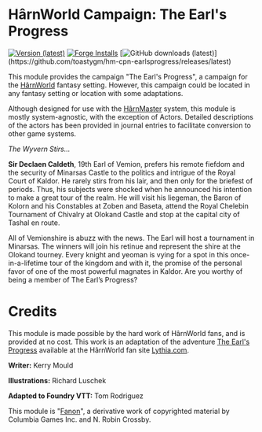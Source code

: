 # HârnWorld Campaign: The Earl's Progress
[![Version (latest)](https://img.shields.io/github/v/release/toastygm/hm-cpn-earlsprogress)](https://github.com/toastygm/hm-cpn-earlsprogress/releases/latest)
[![Forge Installs](https://img.shields.io/badge/dynamic/json?label=Forge%20Installs&query=package.installs&suffix=%25&url=https%3A%2F%2Fforge-vtt.com%2Fapi%2Fbazaar%2Fpackage%2Fhm-cpn-earlsprogress&colorB=4aa94a)](https://forge-vtt.com/bazaar#package=hm-cpn-earlsprogress)
[![GitHub downloads (latest)](https://img.shields.io/badge/dynamic/json?label=Downloads@latest&query=assets[?(@.name.includes('zip'))].download_count&url=https://api.github.com/repos/toastygm/hm-cpn-earlsprogress/releases/latest&color=green)](https://github.com/toastygm/hm-cpn-earlsprogress/releases/latest)

This module provides the campaign "The Earl's Progress", a campaign for the
[HârnWorld](https://columbiagames.com/harnworld/) fantasy setting. However, this
campaign could be located in any fantasy setting or location with some adaptations.

Although designed for use with the [HârnMaster](https://foundryvtt.com/packages/hm3)
system, this module is mostly system-agnostic, with the exception of Actors.
Detailed descriptions of the actors has been provided in journal entries to facilitate
conversion to other game systems.

_The Wyvern Stirs..._

**Sir Declaen Caldeth**, 19th Earl of Vemion, prefers his remote fiefdom and the security of Minarsas Castle to the politics and intrigue of the Royal Court of Kaldor. He rarely stirs from his lair, and then only for the briefest of periods. Thus, his subjects were shocked when he announced his intention to make a great tour of the realm. He will visit his liegeman, the Baron of Kolorn and his Constables at Zoben and Baseta, attend the Royal Chelebin Tournament of Chivalry at Olokand Castle and stop at the capital city of Tashal en route.

All of Vemionshire is abuzz with the news. The Earl will host a tournament in Minarsas. The winners will join his retinue and represent the shire at the Olokand tourney. Every knight and yeoman is vying for a spot in this once-in-a-lifetime tour of the kingdom and with it, the promise of the personal favor of one of the most powerful magnates in Kaldor. Are you worthy of being a member of The Earl’s Progress?

# Credits

This module is made possible by the hard work of HârnWorld fans, and is provided at no
cost. This work is an adaptation of the adventure
[The Earl's Progress](https://www.lythia.com/adventures/earls-progress/) available at
the HârnWorld fan site [Lythia.com](https://www.lythia.com/).

**Writer:** Kerry Mould

**Illustrations:** Richard Luschek

**Adapted to Foundry VTT:** Tom Rodriguez

This module is "[Fanon](https://www.lythia.com/about/publishing-fan-written-material/)", a derivative work of copyrighted material by Columbia Games Inc. and N. Robin Crossby.

